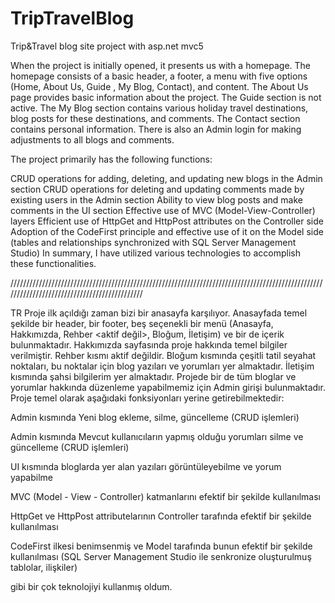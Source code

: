 # TripTravelBlog
 Trip&Travel blog site project with asp.net mvc5

When the project is initially opened, it presents us with a homepage. The homepage consists of a basic header, a footer, a menu with five options (Home, About Us, Guide <not active>, My Blog, Contact), and content. The About Us page provides basic information about the project. The Guide section is not active. The My Blog section contains various holiday travel destinations, blog posts for these destinations, and comments. The Contact section contains personal information. There is also an Admin login for making adjustments to all blogs and comments.

The project primarily has the following functions:

CRUD operations for adding, deleting, and updating new blogs in the Admin section
CRUD operations for deleting and updating comments made by existing users in the Admin section
Ability to view blog posts and make comments in the UI section
Effective use of MVC (Model-View-Controller) layers
Efficient use of HttpGet and HttpPost attributes on the Controller side
Adoption of the CodeFirst principle and effective use of it on the Model side (tables and relationships synchronized with SQL Server Management Studio)
In summary, I have utilized various technologies to accomplish these functionalities.

/////////////////////////////////////////////////////////////////////////////////////////////////////////////////////////////////////////////

TR
Proje ilk açıldığı zaman bizi bir anasayfa karşılıyor. Anasayfada temel şekilde bir header, bir footer, beş seçenekli bir menü (Anasayfa, Hakkımızda, Rehber <aktif değil>, Bloğum, İletişim) ve bir de içerik bulunmaktadır. Hakkımızda sayfasında proje hakkında temel bilgiler verilmiştir. Rehber kısmı aktif değildir. Bloğum kısmında çeşitli tatil seyahat noktaları, bu noktalar için blog yazıları ve yorumları yer almaktadır. İletişim kısmında şahsi bilgilerim yer almaktadır. Projede bir de tüm bloglar ve yorumlar hakkında düzenleme yapabilmemiz için Admin girişi bulunmaktadır. Proje temel olarak aşağıdaki fonksiyonları yerine getirebilmektedir:

Admin kısmında Yeni blog ekleme, silme, güncelleme (CRUD işlemleri)

Admin kısmında Mevcut kullanıcıların yapmış olduğu yorumları silme ve güncelleme (CRUD işlemleri)

UI kısmında bloglarda yer alan yazıları görüntüleyebilme ve yorum yapabilme

MVC (Model - View - Controller) katmanlarını efektif bir şekilde kullanılması

HttpGet ve HttpPost attributelarının Controller tarafında efektif bir şekilde kullanılması

CodeFirst ilkesi benimsenmiş ve Model tarafında bunun efektif bir şekilde kullanılması (SQL Server Management Studio ile senkronize oluşturulmuş tablolar, ilişkiler)

gibi bir çok teknolojiyi kullanmış oldum.
